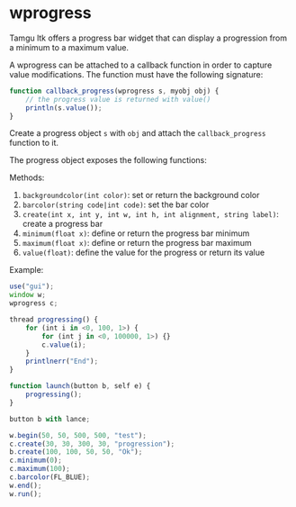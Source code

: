 # wprogress

Tamgu ltk offers a progress bar widget that can display a progression from a minimum to a maximum value.

A wprogress can be attached to a callback function in order to capture value modifications. The function must have the following signature:

```javascript
function callback_progress(wprogress s, myobj obj) {
    // the progress value is returned with value()
    println(s.value());
}
```

Create a progress object `s` with `obj` and attach the `callback_progress` function to it.

The progress object exposes the following functions:

Methods:
1. `backgroundcolor(int color)`: set or return the background color
2. `barcolor(string code|int code)`: set the bar color
3. `create(int x, int y, int w, int h, int alignment, string label)`: create a progress bar
4. `minimum(float x)`: define or return the progress bar minimum
5. `maximum(float x)`: define or return the progress bar maximum
6. `value(float)`: define the value for the progress or return its value

Example:
```javascript
use("gui");
window w;
wprogress c;

thread progressing() {
    for (int i in <0, 100, 1>) {
        for (int j in <0, 100000, 1>) {}
        c.value(i);
    }
    printlnerr("End");
}

function launch(button b, self e) {
    progressing();
}

button b with lance;

w.begin(50, 50, 500, 500, "test");
c.create(30, 30, 300, 30, "progression");
b.create(100, 100, 50, 50, "Ok");
c.minimum(0);
c.maximum(100);
c.barcolor(FL_BLUE);
w.end();
w.run();
```